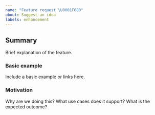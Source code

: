 ```yaml
---
name: "Feature request \U0001F680"
about: Suggest an idea
labels: enhancement
---
```


## Summary

Brief explanation of the feature.

### Basic example

Include a basic example or links here.

<!-- If its possible, add images -->

### Motivation

Why are we doing this? What use cases does it support? What is the expected outcome?
